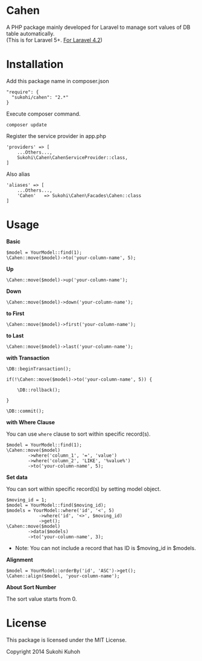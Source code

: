 Cahen
=====

A PHP package mainly developed for Laravel to manage sort values of DB table automatically.  
(This is for Laravel 5+. [For Laravel 4.2](https://github.com/SUKOHI/Cahen/tree/1.0))

Installation
====

Add this package name in composer.json

    "require": {
      "sukohi/cahen": "2.*"
    }

Execute composer command.

    composer update

Register the service provider in app.php

    'providers' => [
        ...Others...,  
        Sukohi\Cahen\CahenServiceProvider::class,
    ]

Also alias

    'aliases' => [
        ...Others...,  
        'Cahen'   => Sukohi\Cahen\Facades\Cahen::class
    ]

Usage
====

**Basic**

    $model = YourModel::find(1);
    \Cahen::move($model)->to('your-column-name', 5);

**Up**

    \Cahen::move($model)->up('your-column-name');

**Down**

    \Cahen::move($model)->down('your-column-name');
		
**to First**

    \Cahen::move($model)->first('your-column-name');

**to Last**

    \Cahen::move($model)->last('your-column-name');
    
**with Transaction**

    \DB::beginTransaction();
    
    if(!\Cahen::move($model)->to('your-column-name', 5)) {
    	
	    \DB::rollback();
	
    }
    
    \DB::commit();
    
    
**with Where Clause**

You can use `where` clause to sort within specific record(s).

    $model = YourModel::find(1);
    \Cahen::move($model)
            ->where('column_1', '=', 'value')
            ->where('column_2', 'LIKE', '%value%')
            ->to('your-column-name', 5);

**Set data**

You can sort within specific record(s) by setting model object.

    $moving_id = 1;
    $model = YourModel::find($moving_id);
    $models = YourModel::where('id', '<', 5)
                ->where('id', '<>', $moving_id)
                ->get();
    \Cahen::move($model)
            ->data($models)
            ->to('your-column-name', 3);

* Note: You can not include a record that has ID is $moving_id in $models.

**Alignment**

    $model = YourModel::orderBy('id', 'ASC')->get();
    \Cahen::align($model, 'your-column-name');


**About Sort Number**

The sort value starts from 0.

License
====

This package is licensed under the MIT License.

Copyright 2014 Sukohi Kuhoh
